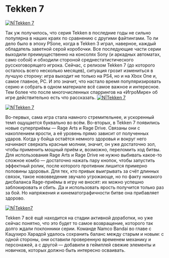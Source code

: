 # Tekken 7

[![N|Tekken 7](http://www.fightersgeneration.com/nz6/game/tekken7fr/tekken7-fated-retribution-black-logo-fullsize.jpg)](http://www.fightersgeneration.com/games/tekken7.html)

Так уж получилось, что серия Tekken в последние годы не сильно популярна в наших краях по сравнению с другими файтингами. То ли дело было в эпоху PSone, когда в Tekken 3 играл, наверное, каждый обладатель заветной серой коробочки. Все последующие части серии выходили преимущественно на консолях Sony (и аркадных автоматах, само собой) и обходили стороной среднестатистического русскоговорящего игрока. Сейчас, с релизом Tekken 7 (до которого осталось всего несколько месяцев), ситуация грозит измениться в лучшую сторону: игра выходит не только на PS4, но и на Xbox One и, самое главное, PC. И это значит, что настало время популяризировать серию и собрать в одном материале всё самое важное и интересное. Тем более что после многочисленных спаррингов на «ИгроМире» об игре действительно есть что рассказать.
[![N|Tekken 7](http://fragtist.com/wp-content/uploads/2015/05/Fragtist-Tekken-7-Yoshimitsu-2.jpg)](http://www.fragtist.com/haber/yoshimitsu-sonunda-tekken-7de/)

[![N|Tekken 7](http://www.fightersgeneration.com/nz4/game/tekken7-official-poster-kazumi.jpg)](http://www.fightersgeneration.com/games/tekken7-p4.html)

Во-первых, сама игра стала намного стремительнее, и ускоренный темп ощущается буквально во всём. Во-вторых, в Tekken 7 появились новые суперприёмы — Rage Arts и Rage Drive. Связаны они с накоплением ярости, а её уровень прямо зависит от полученных ударов. Когда у бойца остаётся немного здоровья и вокруг него начинают сверкать красные молнии, значит, он уже достаточно зол, чтобы применить мощный приём и, возможно, переломить ход битвы. Для использования Rage Arts и Rage Drive не нужно выбивать какое-то сложное комбо — достаточно нажать пару кнопок, чтобы запустить эффектный ролик, после которого противник лишится примерно половины здоровья. Для тех, кто привык выигрывать за счёт длинных связок, такое нововведение звучало угрожающе, но по факту никакого дисбаланса Rage-приёмы в игру не вносят: их можно успешно заблокировать и сбить. Да и использовать ярость получится только раз за бой. Но напряжения и кинематографичности битве она прибавляет здорово.

[![N|Tekken7](http://www.fightersgeneration.com/nz6/game/tekken7fr/tekken7-fated-retribution-heihachi-akuma.jpg)](http://www.fightersgeneration.com/games/tekken7-p4.html)

Tekken 7 всё ещё находится на стадии активной доработки, но уже сейчас понятно, что это будет то самое возвращение, которого так долго ждали поклонники серии. Команде Namco Bandai во главе с Кацухиро Харадой удалось сохранить баланс между старым и новым: с одной стороны, они оставили проверенную временем механику и персонажей, а с другой — добавили в геймплей свежие элементы и новичков, которых должно быть интересно осваивать.

